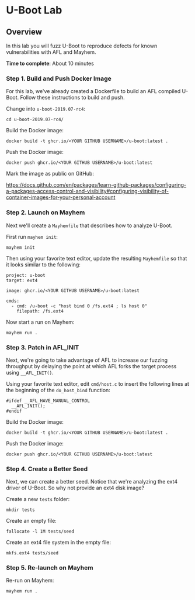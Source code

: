 # U-Boot Lab

## Overview

In this lab you will fuzz U-Boot to reproduce defects for known vulnerabilities with AFL and Mayhem.

**Time to complete**: About 10 minutes

### Step 1. Build and Push Docker Image

For this lab, we've already created a Dockerfile to build an AFL compiled U-Boot. Follow these instructions to build and push.

Change into `u-boot-2019.07-rc4`:

```
cd u-boot-2019.07-rc4/
```

Build the Docker image:

```
docker build -t ghcr.io/<YOUR GITHUB USERNAME>/u-boot:latest .
```

Push the Docker image:

```
docker push ghcr.io/<YOUR GITHUB USERNAME>/u-boot:latest
```

Mark the image as public on GitHub:

https://docs.github.com/en/packages/learn-github-packages/configuring-a-packages-access-control-and-visibility#configuring-visibility-of-container-images-for-your-personal-account

### Step 2. Launch on Mayhem

Next we'll create a `Mayhemfile` that describes how to analyze U-Boot.

First run `mayhem init`:

```
mayhem init
```

Then using your favorite text editor, update the resulting `Mayhemfile` so that it looks similar to the following:

```
project: u-boot
target: ext4

image: ghcr.io/<YOUR GITHUB USERNAME>/u-boot:latest

cmds:
  - cmd: /u-boot -c "host bind 0 /fs.ext4 ; ls host 0"
    filepath: /fs.ext4
```

Now start a run on Mayhem:

```
mayhem run .
```

### Step 3. Patch in AFL_INIT

Next, we're going to take advantage of AFL to increase our fuzzing throughput by delaying the point at which AFL forks the target process using `__AFL_INIT()`.

Using your favorite text editor, edit `cmd/host.c` to insert the following lines at the beginning of the `do_host_bind` function:

```
#ifdef __AFL_HAVE_MANUAL_CONTROL
  __AFL_INIT();
#endif
```

Build the Docker image:

```
docker build -t ghcr.io/<YOUR GITHUB USERNAME>/u-boot:latest .
```

Push the Docker image:

```
docker push ghcr.io/<YOUR GITHUB USERNAME>/u-boot:latest
```

### Step 4. Create a Better Seed

Next, we can create a better seed. Notice that we're analyzing the ext4 driver of U-Boot. So why not provide an ext4 disk image?

Create a new `tests` folder:

```
mkdir tests
```

Create an empty file:

```
fallocate -l 1M tests/seed
```

Create an ext4 file system in the empty file:

```
mkfs.ext4 tests/seed
```

### Step 5. Re-launch on Mayhem

Re-run on Mayhem:

```
mayhem run .
```


